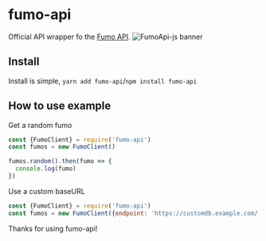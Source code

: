# fumo-api
Official API wrapper fo the [Fumo API](https://github.com/Nosesisaid/fumo-api).
![FumoApi-js banner](https://repository-images.githubusercontent.com/368607004/396b7aca-535a-46a4-a61e-707bba974cd3)

## Install 
Install is simple, `yarn add fumo-api`/`npm install fumo-api`

## How to use example
Get a random fumo
```js
const {FumoClient} = require('fumo-api')
const fumos = new FumoClient()

fumos.random().then(fumo => {
  console.log(fumo)
})
```
Use a custom baseURL
```js
const {FumoClient} = require('fumo-api')
const fumos = new FumoClient({endpoint: 'https://customdb.example.com/'})
```

Thanks for using fumo-api!
